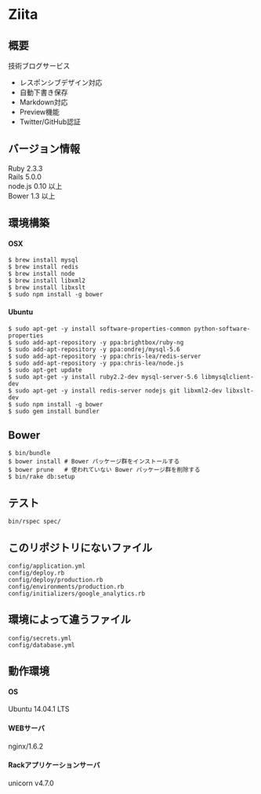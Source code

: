 Ziita
=====

概要
--
技術ブログサービス  
* レスポンシブデザイン対応
* 自動下書き保存
* Markdown対応
* Preview機能
* Twitter/GitHub認証

  
  
バージョン情報
--
Ruby 2.3.3  
Rails 5.0.0  
node.js 0.10 以上  
Bower 1.3 以上  
  
  
環境構築
--

#### OSX

```
$ brew install mysql
$ brew install redis
$ brew install node
$ brew install libxml2
$ brew install libxslt
$ sudo npm install -g bower
```

#### Ubuntu

```
$ sudo apt-get -y install software-properties-common python-software-properties
$ sudo add-apt-repository -y ppa:brightbox/ruby-ng
$ sudo add-apt-repository -y ppa:ondrej/mysql-5.6
$ sudo add-apt-repository -y ppa:chris-lea/redis-server
$ sudo add-apt-repository -y ppa:chris-lea/node.js
$ sudo apt-get update
$ sudo apt-get -y install ruby2.2-dev mysql-server-5.6 libmysqlclient-dev
$ sudo apt-get -y install redis-server nodejs git libxml2-dev libxslt-dev
$ sudo npm install -g bower
$ sudo gem install bundler
```

Bower
--

```
$ bin/bundle
$ bower install # Bower パッケージ群をインストールする
$ bower prune   # 使われていない Bower パッケージ群を削除する
$ bin/rake db:setup
```

テスト
--
`bin/rspec spec/`  

このリポジトリにないファイル
--
`config/application.yml`  
`config/deploy.rb`  
`config/deploy/production.rb`  
`config/environments/production.rb`  
`config/initializers/google_analytics.rb`  

環境によって違うファイル
--
`config/secrets.yml`  
`config/database.yml`  

動作環境
--
#### OS
Ubuntu 14.04.1 LTS  
#### WEBサーバ
nginx/1.6.2  
#### Rackアプリケーションサーバ
unicorn v4.7.0  
